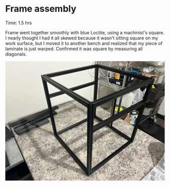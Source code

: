 # Frame assembly

Time: 1.5 hrs

Frame went together smoothly with blue Loctite, using a machinist's square. I nearly thought I had it all skewed because it wasn't sitting square on my work surface, but I moved it to another bench and realized that my piece of laminate is just warped.  Confirmed it was square by measuring all diagonals.

<img src="img/frame.jpg">